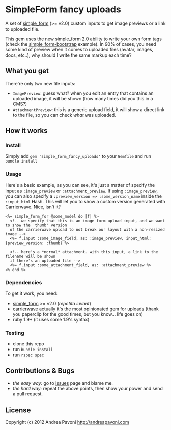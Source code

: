 # SimpleForm fancy uploads

A set of [simple_form](https://github.com/plataformatec/simple_form) (>= v2.0) custom inputs to get image previews or a link to
uploaded file.

This gem uses the new simple_form 2.0 ability to write your own form tags (check the [simple_form-bootstrap](https://github.com/rafaelfranca/simple_form-bootstrap) example). In 90% of cases, you need some kind of preview when it comes to uploaded files (avatar, images, docs, etc..), why should I write the same markup each time?

## What you get

There're only two new file inputs:

* `ImagePreview`: guess what? when you edit an entry that contains an uploaded image, it will be shown (how many times did you this in a CMS?)
* `AttachmentPreview`: this is a generic upload field, it will show a direct link to the file, so you can check *what* was uploaded.

## How it works

### Install

Simply add `gem 'simple_form_fancy_uploads'` to your `Gemfile` and run `bundle install`

### Usage

Here's a basic example, as you can see, it's just a matter of specify the input as `:image_preview` or `:attachment_preview`. If using `:image_preview`, you can also specify a `:preview_version => :some_version_name` inside the `:input_html` Hash. This will let you to show a custom version generated with Carrierwave. Nice, isn't it?

```
<%= simple_form_for @some_model do |f| %>
  <!-- we specify that this is an image form upload input, and we want to show the 'thumb' version
  of the carrierwave upload to not break our layout with a non-resized image -->
  <%= f.input :some_image_field, as: :image_preview, input_html: {preview_version: :thumb} %>

  <!-- here's a *normal* attachment. with this input, a link to the filename will be shown
  if there's an uploaded file -->
  <%= f.input :some_attachment_field, as: :attachment_preview %>
<% end %>
```

### Dependencies

To get it work, you need:

* [simple_form](https://github.com/plataformatec/simple_form) >= v2.0 (*repetita iuvant*)
* [carrierwave](https://github.com/jnicklas/carrierwave) actually it's the most opinionated gem for uploads (thank you paperclip for the good times, but you know... life goes on)
* ruby 1.9+ (it uses some 1.9's syntax)

### Testing

* clone this repo
* run `bundle install`
* run `rspec spec`

## Contributions & Bugs

* *the easy way:* go to [issues](issues/) page and blame me.
* *the hard way:* repeat the above points, then show your power and send a pull request.

## License
Copyright (c) 2012 Andrea Pavoni http://andreapavoni.com
